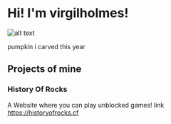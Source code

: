 # Hi! I'm virgilholmes!

![alt text](https://github.com/virgilholmes/virgilholmes/blob/main/img/Pumpkin.jpeg?raw=true)

pumpkin i carved this year

## Projects of mine

### History Of Rocks
A Website where you can play unblocked games! link https://historyofrocks.cf

